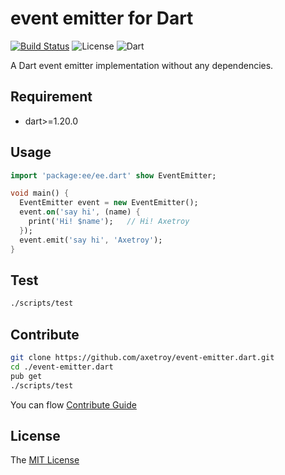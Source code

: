 # event emitter for Dart
[![Build Status](https://travis-ci.org/axetroy/event-emitter.dart.svg?branch=master)](https://travis-ci.org/axetroy/event-emitter.dart)
![License](https://img.shields.io/badge/license-MIT-green.svg)
![Dart](https://img.shields.io/badge/dart-%3E=1.20.0-blue.svg?style=flat-square)

A Dart event emitter implementation without any dependencies.

## Requirement

- dart>=1.20.0

## Usage

```dart
import 'package:ee/ee.dart' show EventEmitter;

void main() {
  EventEmitter event = new EventEmitter();
  event.on('say hi', (name) {
    print('Hi! $name');   // Hi! Axetroy
  });
  event.emit('say hi', 'Axetroy');
}
```

## Test
```bash
./scripts/test
```

## Contribute

```bash
git clone https://github.com/axetroy/event-emitter.dart.git
cd ./event-emitter.dart
pub get
./scripts/test
```

You can flow [Contribute Guide](https://github.com/axetroy/event-emitter.dart/blob/master/contributing.md)

## License

The [MIT License](https://github.com/axetroy/event-emitter.dart/blob/master/LICENSE)